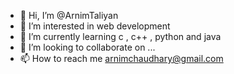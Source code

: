 - 👋 Hi, I’m @ArnimTaliyan
- 👀 I’m interested in web development 
- 🌱 I’m currently learning c , c++ , python and java
- 💞️ I’m looking to collaborate on ...
- 📫 How to reach me arnimchaudhary@gmail.com

<!---
ArnimTaliyan/ArnimTaliyan is a ✨ special ✨ repository because its `README.md` (this file) appears on your GitHub profile.
You can click the Preview link to take a look at your changes.
--->
